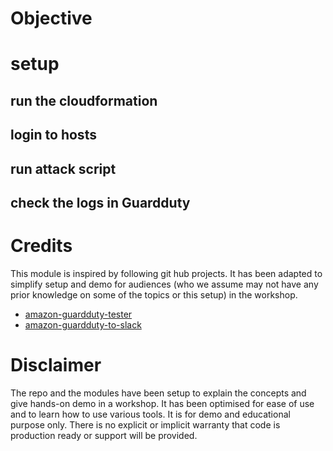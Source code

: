 # Objective


# setup 

## run the cloudformation

## login to hosts

## run attack script

## check the logs in Guardduty



# Credits
This module is inspired by following git hub projects. It has been adapted to simplify setup and demo for audiences (who we assume may not have any prior knowledge on some of the topics or this setup) in the workshop. 

* [amazon-guardduty-tester](https://github.com/awslabs/amazon-guardduty-tester)
* [amazon-guardduty-to-slack](https://github.com/aws-samples/amazon-guardduty-to-slack)


# Disclaimer
The repo and the modules have been setup to explain the concepts and give hands-on demo in a workshop. 
It has been optimised for ease of use and to learn how to use various tools. It is for demo and educational purpose only. 
There is no explicit or implicit warranty that code is production ready or support will be provided. 

